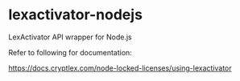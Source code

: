 # lexactivator-nodejs
LexActivator API wrapper for Node.js

Refer to following for documentation:

https://docs.cryptlex.com/node-locked-licenses/using-lexactivator
